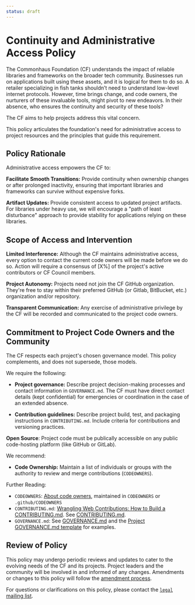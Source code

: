 ```yaml
---
status: draft
---
```

# Continuity and Administrative Access Policy

The Commonhaus Foundation (CF) understands the impact of reliable libraries and frameworks on the broader tech community. Businesses run on applications built using these assets, and it is logical for them to do so. A retailer specializing in fish tanks shouldn’t need to understand low-level internet protocols. However, time brings change, and code owners, the nurturers of these invaluable tools, might pivot to new endeavors. In their absence, who ensures the continuity and security of these tools?

The CF aims to help projects address this vital concern.

This policy articulates the foundation's need for administrative access to project resources and the principles that guide this requirement.

## Policy Rationale

Administrative access empowers the CF to:

**Facilitate Smooth Transitions:** Provide continuity when ownership changes or after prolonged inactivity, ensuring that important libraries and frameworks can survive without expensive forks.

**Artifact Updates:** Provide consistent access to updated project artifacts. For libraries under heavy use, we will encourage a "path of least disturbance" approach to provide stability for applications relying on these libraries.

## Scope of Access and Intervention

**Limited Interference:** Although the CF maintains administrative access, every option to contact the current code owners will be made before we do so.  Action will require a consensus of [X%] of the project's active contributors or CF Council members.

**Project Autonomy:** Projects need not join the CF GitHub organization. They're free to stay within their preferred GitHub (or Gitlab, BitBucket, etc.) organization and/or repository.

**Transparent Communication:** Any exercise of administrative privilege by the CF will be recorded and communicated to the project code owners.

## Commitment to Project Code Owners and the Community

The CF respects each project's chosen governance model. This policy complements, and does not supersede, those models.

We require the following:

- **Project governance:** Describe project decision-making processes and contact information in `GOVERNANCE.md`. The CF must have direct contact details (kept confidential) for emergencies or coordination in the case of an extended absence.

- **Contribution guidelines:** Describe project build, test, and packaging instructions in `CONTRIBUTING.md`. Include criteria for contributions and versioning practices.

**Open Source**: Project code must be publically accessible on any public code-hosting platform (like GitHub or GitLab).

We recommend:

- **Code Ownership:** Maintain a list of individuals or groups with the authority to review and merge contributions (`CODEOWNERS`).

Further Reading:

- `CODEOWNERS`: [About code owners][owners], maintained in `CODEOWNERS` or `.github/CODEOWNERS`
- `CONTRIBUTING.md`: [Wrangling Web Contributions: How to Build a CONTRIBUTING.md][contrib]. See [CONTRIBUTING.md][].
- `GOVERNANCE.md`: See [GOVERNANCE.md][] and the [Project GOVERNANCE.md template][GOV-TPL] for examples.

[owners]: https://docs.github.com/en/repositories/managing-your-repositorys-settings-and-features/customizing-your-repository/about-code-owners
[contrib]: https://mozillascience.github.io/working-open-workshop/contributing/

## Review of Policy

This policy may undergo periodic reviews and updates to cater to the evolving needs of the CF and its projects. Project leaders and the community will be involved in and informed of any changes. Amendments or changes to this policy will follow the [amendment process][].

For questions or clarifications on this policy, please contact the [`legal` mailing list][CONTACTS.yaml].

[CONTACTS.yaml]: https://github.com/commonhaus/foundation-draft/blob/main/CONTACTS.yaml
[CONTRIBUTING.md]: https://github.com/commonhaus/foundation-draft/blob/main/CONTRIBUTING.md
[GOV-TPL]: https://github.com/commonhaus/foundation-draft/blob/main/templates/GOVERNANCE.md
[GOVERNANCE.md]: https://github.com/commonhaus/foundation-draft/blob/main/GOVERNANCE.md
[amendment process]: ../bylaws/8-amendments.md
